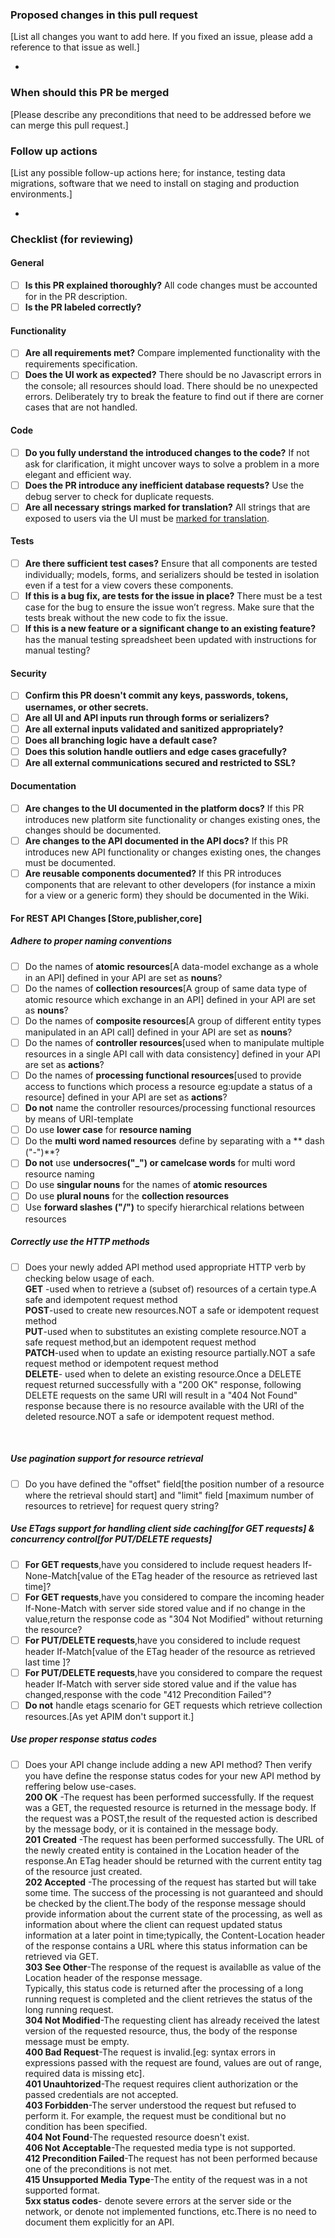 ### Proposed changes in this pull request

[List all changes you want to add here. If you fixed an issue, please
add a reference to that issue as well.]

-

### When should this PR be merged

[Please describe any preconditions that need to be addressed before we
can merge this pull request.]


### Follow up actions

[List any possible follow-up actions here; for instance, testing data
migrations, software that we need to install on staging and production
environments.]

-


### Checklist (for reviewing)

#### General

- [ ] **Is this PR explained thoroughly?** All code changes must be accounted for in the PR description.
- [ ] **Is the PR labeled correctly?**

#### Functionality

- [ ] **Are all requirements met?** Compare implemented functionality with the requirements specification.
- [ ] **Does the UI work as expected?** There should be no Javascript errors in the console; all resources should load. There should be no unexpected errors. Deliberately try to break the feature to find out if there are corner cases that are not handled.

#### Code

- [ ] **Do you fully understand the introduced changes to the code?** If not ask for clarification, it might uncover ways to solve a problem in a more elegant and efficient way.
- [ ] **Does the PR introduce any inefficient database requests?** Use the debug server to check for duplicate requests.
- [ ] **Are all necessary strings marked for translation?** All strings that are exposed to users via the UI must be [marked for translation](https://docs.djangoproject.com/en/1.10/topics/i18n/translation/).

#### Tests

- [ ] **Are there sufficient test cases?** Ensure that all components are tested individually; models, forms, and serializers should be tested in isolation even if a test for a view covers these components.
- [ ] **If this is a bug fix, are tests for the issue in place?**  There must be a test case for the bug to ensure the issue won’t regress. Make sure that the tests break without the new code to fix the issue.
- [ ] **If this is a new feature or a significant change to an existing feature?** has the manual testing spreadsheet been updated with instructions for manual testing?

#### Security

- [ ] **Confirm this PR doesn't commit any keys, passwords, tokens, usernames, or other secrets.**
- [ ] **Are all UI and API inputs run through forms or serializers?**
- [ ] **Are all external inputs validated and sanitized appropriately?**
- [ ] **Does all branching logic have a default case?**
- [ ] **Does this solution handle outliers and edge cases gracefully?**
- [ ] **Are all external communications secured and restricted to SSL?**

#### Documentation

- [ ] **Are changes to the UI documented in the platform docs?** If this PR introduces new platform site functionality or changes existing ones, the changes should be documented.
- [ ] **Are changes to the API documented in the API docs?** If this PR introduces new API functionality or changes existing ones, the changes must be documented.
- [ ] **Are reusable components documented?** If this PR introduces components that are relevant to other developers (for instance a mixin for a view or a generic form) they should be documented in the Wiki.

#### For REST API Changes [Store,publisher,core]

##### Adhere to proper naming conventions
- [ ] Do the names of **atomic resources**[A data-model exchange as a whole in an API] defined in your API are set as **nouns**?
- [ ] Do the names of **collection resources**[A group of same data type of atomic resource which exchange in an API] defined in your API are set as **nouns**?
- [ ] Do the names of **composite resources**[A group of different entity types manipulated in an API call] defined in your API are set as **nouns**?
- [ ] Do the names of **controller resources**[used when to manipulate multiple resources in a single API call with data consistency] defined in your API are set as **actions**?
- [ ] Do the names of **processing functional resources**[used to provide access to functions which process a resource eg:update a status of a resource] defined in your API are set as **actions**?
- [ ] **Do not** name the controller resources/processing functional resources by means of URI-template
- [ ] Do use **lower case** for **resource naming**
- [ ] Do the **multi word named resources** define by separating with a ** dash ("-")**?
- [ ] **Do not** use **undersocres("_") or camelcase words** for multi word resource naming
- [ ] Do use **singular nouns** for the names of **atomic resources**
- [ ] Do use **plural nouns** for the **collection resources**
- [ ] Use **forward slashes ("/")** to specify hierarchical relations between resources

##### Correctly use the HTTP methods
- [ ] Does your newly added API method used appropriate HTTP verb by checking below usage of each.<br />
**GET** -used when to retrieve a (subset of) resources of a certain type.A safe and idempotent request method<br />
**POST**-used to create new resources.NOT a safe or idempotent request method<br />
**PUT**-used when to substitutes an existing complete resource.NOT a safe request method,but an idempotent request method<br />
**PATCH**-used when to update an existing resource partially.NOT a safe request method or idempotent request method<br />
**DELETE**- used when to delete an existing resource.Once a DELETE request returned successfully with a "200 OK" response, following DELETE requests on the same URI will result in a "404 Not Found" response because there is no resource available with the URI of the deleted resource.NOT a safe or idempotent request method.
<br />

##### Use pagination support for resource retrieval<br />
- [ ] Do you have defined the "offset" field[the position number of a resource where the retrieval should start] and "limit" field [maximum number of resources to retrieve] for request query string?

##### Use ETags support for handling client side caching[for GET requests] & concurrency control[for PUT/DELETE requests]<br />
- [ ] **For GET requests**,have you considered to include request headers If-None-Match[value of the ETag header of the resource as retrieved last time]?<br />
- [ ] **For GET requests**,have you considered to compare the incoming header If-None-Match with server side stored value and if no change in the value,return the response code as "304 Not Modified" without returning the resource?<br />
- [ ] **For PUT/DELETE requests**,have you considered to include request header If-Match[value of the ETag header of the resource as retrieved last time ]?<br />
- [ ] **For PUT/DELETE requests**,have you considered to compare the request header If-Match with server side stored value and if the value has changed,response with the code "412 Precondition Failed"?<br />
- [ ] **Do not** handle etags scenario for GET requests which retrieve collection resources.[As yet APIM don't support it.]<br />

##### Use proper response status codes
- [ ] Does your API change include adding a new API method? Then verify you have define the response status codes for your new API method by reffering below use-cases.<br />
**200 OK** -The request has been performed successfully. If the request was a GET, the requested resource is returned in the message body. If the request was a POST,the result of the requested action is described by the message body, or it is contained in the message body.<br />
**201 Created** -The request has been performed successfully. The URL of the newly created entity is contained in the Location header of the response.An ETag header should be returned with the current entity tag of the resource just created.<br />
**202 Accepted** -The processing of the request has started but will take some time. The success of the processing is not guaranteed and should be checked by the client.The body of the response message should provide information about the current state of the processing, as well as information about where the client can request updated status information at a later point in time;typically, the Content-Location header of the response contains a URL where this status information can be retrieved via GET.<br />
**303 See Other**-The response of the request is availablle as value of the Location header of the response message.<br />
  Typically, this status code is returned after the processing of a long running request is completed and the client retrieves the status of the long running request.<br />
**304 Not Modified**-The requesting client has already received the latest version of the requested resource, thus, the body of the response message must be empty.<br />
**400 Bad Request**-The request is invalid.[eg: syntax errors in expressions passed with the request are found, values are out of range, required data is missing etc].<br />
**401 Unauhtorized**-The request requires client authorization or the passed credentials are not accepted.<br />
**403 Forbidden**-The server understood the request but refused to perform it. For example, the request must be conditional but no condition has been specified.<br />
**404 Not Found**-The requested resource doesn't exist.<br />
**406 Not Acceptable**-The requested media type is not supported.<br />
**412 Precondition Failed**-The request has not been performed because one of the preconditions is not met.<br />
**415 Unsupported Media Type**-The entity of the request was in a not supported format.<br />
**5xx status codes**- denote severe errors at the server side or the network, or denote not implemented functions, etc.There is no need to document them explicitly for an API.

